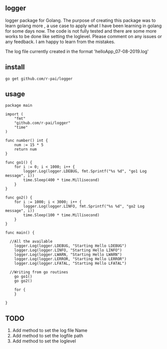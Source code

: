 ## logger
logger package for Golang. The purpose of creating this package was to learn golang more , a use case 
to apply what I have been learning in golang for some days now.
The code is not fully tested and there are some more works to be done like setting the loglevel.
Please comment on any issues or any feedback. I am happy to learn from the mistakes.

The log file currently created in the format 'helloApp_07-08-2019.log' 

## install
```
go get github.com/r-pai/logger
```

## usage
```golang
package main

import (
	"fmt"
	"github.com/r-pai/logger"
	"time"
)

func number() int {
	num := 15 * 5
	return num
}

func go1() {
	for i := 0; i < 1000; i++ {
		logger.Log(logger.LDEBUG, fmt.Sprintf("%s %d", "go1 Log message", i))
		time.Sleep(400 * time.Millisecond)
	}
}

func go2() {
	for i := 1000; i < 3000; i++ {
		logger.Log(logger.LINFO, fmt.Sprintf("%s %d", "go2 Log message", i))
		time.Sleep(100 * time.Millisecond)
	}
}

func main() {

  //All the available
	logger.Log(logger.LDEBUG, "Starting Hello LDEBUG")
	logger.Log(logger.LINFO, "Starting Hello LINFO")
	logger.Log(logger.LWARN, "Starting Hello LWARN")
	logger.Log(logger.LERROR, "Starting Hello LERROR")
	logger.Log(logger.LFATAL, "Starting Hello LFATAL")

  //Writing from go routines
	go go1()
	go go2()

	for {
	}

}

```

## TODO
1. Add method to set the log file Name
2. Add method to set the logfile path 
3. Add method to set the loglevel



